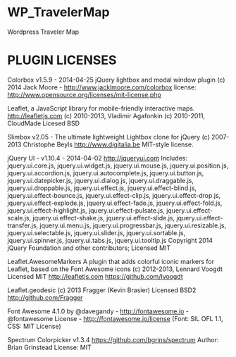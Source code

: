 WP_TravelerMap
==============

Wordpress Traveler Map


PLUGIN LICENSES
===============

Colorbox v1.5.9 - 2014-04-25
jQuery lightbox and modal window plugin
(c) 2014 Jack Moore - http://www.jacklmoore.com/colorbox
license: http://www.opensource.org/licenses/mit-license.php

Leaflet, a JavaScript library for mobile-friendly interactive maps. http://leafletjs.com
(c) 2010-2013, Vladimir Agafonkin
(c) 2010-2011, CloudMade
Licesed BSD

Slimbox v2.05 - The ultimate lightweight Lightbox clone for jQuery
(c) 2007-2013 Christophe Beyls <http://www.digitalia.be>
MIT-style license.

jQuery UI - v1.10.4 - 2014-04-02
http://jqueryui.com
Includes: jquery.ui.core.js, jquery.ui.widget.js, jquery.ui.mouse.js, jquery.ui.position.js, jquery.ui.accordion.js, jquery.ui.autocomplete.js, jquery.ui.button.js, jquery.ui.datepicker.js, jquery.ui.dialog.js, jquery.ui.draggable.js, jquery.ui.droppable.js, jquery.ui.effect.js, jquery.ui.effect-blind.js, jquery.ui.effect-bounce.js, jquery.ui.effect-clip.js, jquery.ui.effect-drop.js, jquery.ui.effect-explode.js, jquery.ui.effect-fade.js, jquery.ui.effect-fold.js, jquery.ui.effect-highlight.js, jquery.ui.effect-pulsate.js, jquery.ui.effect-scale.js, jquery.ui.effect-shake.js, jquery.ui.effect-slide.js, jquery.ui.effect-transfer.js, jquery.ui.menu.js, jquery.ui.progressbar.js, jquery.ui.resizable.js, jquery.ui.selectable.js, jquery.ui.slider.js, jquery.ui.sortable.js, jquery.ui.spinner.js, jquery.ui.tabs.js, jquery.ui.tooltip.js
Copyright 2014 jQuery Foundation and other contributors; Licensed MIT

Leaflet.AwesomeMarkers
A plugin that adds colorful iconic markers for Leaflet, based on the Font Awesome icons
(c) 2012-2013, Lennard Voogdt Licensed MIT
http://leafletjs.com
https://github.com/lvoogdt

Leaflet.geodesic
(c) 2013 Fragger (Kevin Brasier) Licensed BSD2
http://github.com/Fragger

Font Awesome 4.1.0 by @davegandy - http://fontawesome.io - @fontawesome
License - http://fontawesome.io/license (Font: SIL OFL 1.1, CSS: MIT License)

Spectrum Colorpicker v1.3.4
https://github.com/bgrins/spectrum
Author: Brian Grinstead
License: MIT